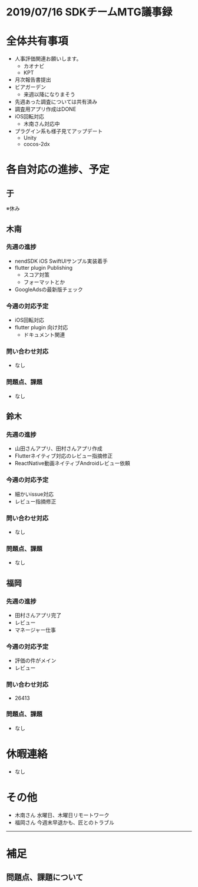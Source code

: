 # 2019/07/16 SDKチームMTG議事録


# 全体共有事項
- 人事評価関連お願いします。
  - カオナビ
  - KPT
- 月次報告書提出
- ビアガーデン
  - 来週以降になりまそう
- 先週あった調査については共有済み
- 調査用アプリ作成はDONE
- iOS回転対応
  - 木南さん対応中
- プラグイン系も様子見てアップデート
  - Unity
  - cocos-2dx


# 各自対応の進捗、予定
## 于
※休み

## 木南
### 先週の進捗
- nendSDK iOS SwiftUIサンプル実装着手
- flutter plugin Publishing
  - スコア対策
  - フォーマットとか
- GoogleAdsの最新版チェック

### 今週の対応予定
- iOS回転対応
- flutter plugin 向け対応
  - ドキュメント関連

### 問い合わせ対応
- なし

### 問題点、課題
- なし

## 鈴木
### 先週の進捗
- 山田さんアプリ、田村さんアプリ作成
- Flutterネイティブ対応のレビュー指摘修正
- ReactNative動画ネイティブAndroidレビュー依頼

### 今週の対応予定
- 細かいissue対応
- レビュー指摘修正

### 問い合わせ対応
- なし

### 問題点、課題
- なし

## 福岡
### 先週の進捗
- 田村さんアプリ完了
- レビュー
- マネージャー仕事

### 今週の対応予定
- 評価の件がメイン
- レビュー

### 問い合わせ対応
- 26413

### 問題点、課題
- なし

# 休暇連絡
- なし

# その他
- 木南さん 水曜日、木曜日リモートワーク
- 福岡さん 今週末早退かも、匠とのトラブル

----

# 補足
## 問題点、課題について
